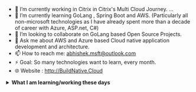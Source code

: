 
- 🔭 I’m currently working in Citrix in Citrix's Multi Cloud Journey. ...
- 🌱 I’m currently learning GoLang , Spring Boot and AWS. (Particularly all non-microsoft technologies as I have already spent more than a decade of career with Azure, ASP.net, C#)
- 👯 I’m looking to collaborate on GoLang based Open Source Projects.
- 💬 Ask me about AWS and Azure based Cloud native application development and architecture.
- 📫 How to reach me: abhishek.msft@outlook.com
- ⚡ Goal: So many technologies want to learn, every month.
- 🌐 Website : http://BuildNative.Cloud

<details>
 <summary><strong>What I am learning/working these days</strong></summary>
   - Architecting and Developing Cloud Native Microservices <br/>
   - Serverless Architecture <br/>
   - Modular Monolithic <br/>
   - GoLang , GoORM, FoFiber <br/>
   - Distributed Application Runtime (DAPR) <br/>
</details>

